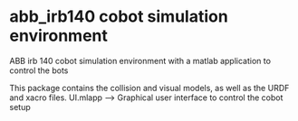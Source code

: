 # abb_irb140 cobot simulation environment

ABB irb 140 cobot simulation environment with a matlab
application to control the bots

This package contains the collision and visual models, as well as the URDF and xacro files.
UI.mlapp --> Graphical user interface to control the cobot setup
